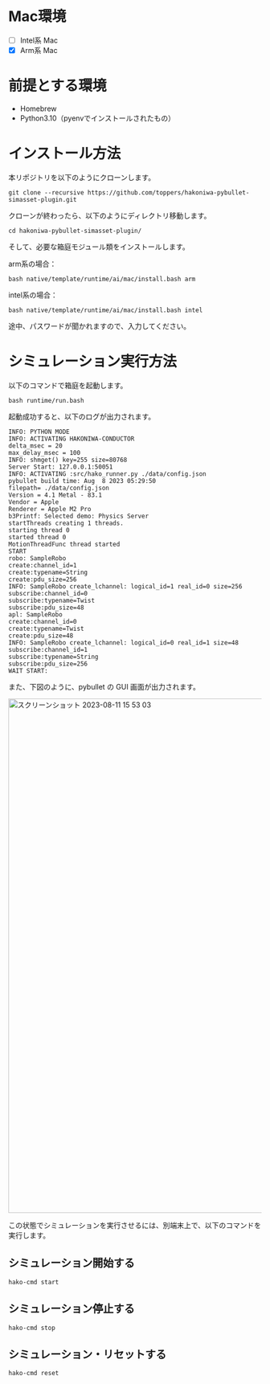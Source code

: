 # Mac環境

- [ ] Intel系 Mac
- [x] Arm系 Mac

# 前提とする環境

- Homebrew
- Python3.10（pyenvでインストールされたもの）

# インストール方法

本リポジトリを以下のようにクローンします。

```
git clone --recursive https://github.com/toppers/hakoniwa-pybullet-simasset-plugin.git
```

クローンが終わったら、以下のようにディレクトリ移動します。

```
cd hakoniwa-pybullet-simasset-plugin/
```

そして、必要な箱庭モジュール類をインストールします。

arm系の場合：

```
bash native/template/runtime/ai/mac/install.bash arm
```

intel系の場合：

```
bash native/template/runtime/ai/mac/install.bash intel
```

途中、パスワードが聞かれますので、入力してください。


# シミュレーション実行方法

以下のコマンドで箱庭を起動します。

```
bash runtime/run.bash
```

起動成功すると、以下のログが出力されます。

```
INFO: PYTHON MODE
INFO: ACTIVATING HAKONIWA-CONDUCTOR
delta_msec = 20
max_delay_msec = 100
INFO: shmget() key=255 size=80768 
Server Start: 127.0.0.1:50051
INFO: ACTIVATING :src/hako_runner.py ./data/config.json
pybullet build time: Aug  8 2023 05:29:50
filepath= ./data/config.json
Version = 4.1 Metal - 83.1
Vendor = Apple
Renderer = Apple M2 Pro
b3Printf: Selected demo: Physics Server
startThreads creating 1 threads.
starting thread 0
started thread 0 
MotionThreadFunc thread started
START
robo: SampleRobo
create:channel_id=1
create:typename=String
create:pdu_size=256
INFO: SampleRobo create_lchannel: logical_id=1 real_id=0 size=256
subscribe:channel_id=0
subscribe:typename=Twist
subscribe:pdu_size=48
apl: SampleRobo
create:channel_id=0
create:typename=Twist
create:pdu_size=48
INFO: SampleRobo create_lchannel: logical_id=0 real_id=1 size=48
subscribe:channel_id=1
subscribe:typename=String
subscribe:pdu_size=256
WAIT START:
```

また、下図のように、pybullet の GUI 画面が出力されます。

<img width="1024" alt="スクリーンショット 2023-08-11 15 53 03" src="https://github.com/toppers/hakoniwa-pybullet-simasset-plugin/assets/164193/504211d6-1731-4fba-81b5-7a4d850a9cd0">


この状態でシミュレーションを実行させるには、別端末上で、以下のコマンドを実行します。

## シミュレーション開始する

```
hako-cmd start
```

## シミュレーション停止する

```
hako-cmd stop
```

## シミュレーション・リセットする

```
hako-cmd reset
```
